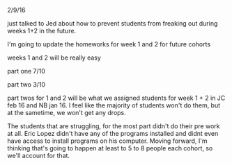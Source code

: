 2/9/16

just talked to Jed about how to prevent students from freaking out during weeks 1+2 in the future.

I'm going to update the homeworks for week 1 and 2 for future cohorts

weeks 1 and 2 will be really easy

part one 7/10

part two 3/10

part twos for 1 and 2  will be what we assigned students for week 1 + 2 in JC feb 16 and NB jan 16. I feel like the majority of students won't do them, but at the sametime, we won't get any drops.

The students that are struggling, for the most part didn't do their pre work at all. Eric Lopez didn't have any of the programs installed and didnt even have access to install programs on his computer. Moving forward, I'm thinking that's going to happen at least to 5 to 8 people each cohort, so we'll account for that.


